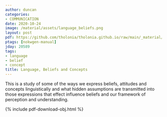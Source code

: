 ```yaml
---
author: duncan
categories:
- COMMUNICATION
date: 2020-10-24
image: /material/assets/language_beliefs.png
layout: post
pdf: https://github.com/tholonia/tholonia.github.io/raw/main/_material/assets/language_beliefs.pdf
ptags: [nokwgen-manual]
jday: 20589
tags:
- language
- belief
- concept
title: Language, Beliefs and Concepts
---
```


This is a study of some of the ways we express  beliefs, attitudes and concepts linguistically and what hidden assumptions are transmitted into those expressions that effect influence beliefs and our framework of perception and understanding.

<!--more-->

{% include pdf-download-obj.html %}
